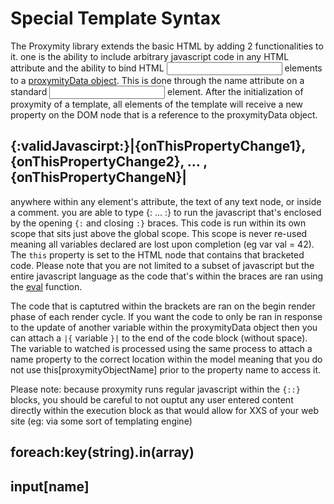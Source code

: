 # Special Template Syntax
The Proxymity library extends the basic HTML by adding 2 functionalities to it. one is the ability to include arbitrary javascript code in any HTML attribute and the ability to bind HTML <input> elements to a [proxymityData object](proxymity-data.md). This is done through the name attribute on a standard <input> element. After the initialization of proxymity of a template, all elements of the template will receive a new property on the DOM node that is a reference to the proxymityData object.

## {:validJavascirpt:}|{onThisPropertyChange1},{onThisPropertyChange2}, ... , {onThisPropertyChangeN}|
anywhere within any element's attribute, the text of any text node, or inside a comment. you are able to type {: ... :} to run the javascript that's enclosed by the opening `{:` and closing `:}` braces. This code is run within its own scope that sits just above the global scope. This scope is never re-used meaning all variables declared are lost upon completion (eg var val = 42). The `this` property is set to the HTML node that contains that bracketed code. Please note that you are not limited to a subset of javascript but the entire javascript language as the code that's within the braces are ran using the [eval](https://developer.mozilla.org/en-US/docs/Web/JavaScript/Reference/Global_Objects/eval) function.

The code that is captutred within the brackets are ran on the begin render phase of each render cycle. If you want the code to only be ran in response to the update of another variable within the proxymityData object then you can attach a `|{` variable `}|` to the end of the code block (without space). The variable to watched is processed using the same process to attach a name property to the correct location within the model meaning that you do not use this[proxymityObjectName] prior to the property name to access it.

Please note: because proxymity runs regular javascript within the `{::}` blocks, you should be careful to not ouptut any user entered content directly within the execution block as that would allow for XXS of your web site (eg: via some sort of templating engine)

## foreach:key(string).in(array)

## input[name]
